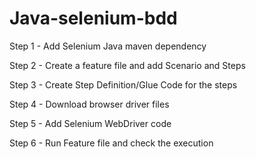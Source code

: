# Java-selenium-bdd
Step 1 - Add Selenium Java maven dependency

Step 2 - Create a feature file and add Scenario and Steps

Step 3 - Create Step Definition/Glue Code for the steps

Step 4 - Download browser driver files 

Step 5 - Add Selenium WebDriver code

Step 6 - Run Feature file and check the execution

